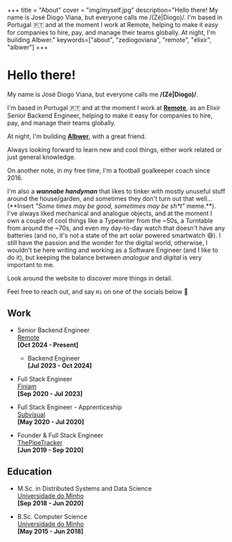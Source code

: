 +++
title = "About"
cover = "img/myself.jpg"
description="Hello there! My name is José Diogo Viana, but everyone calls me /(Zé|Diogo)/. I'm based in Portugal 🇵🇹 and at the moment I work at Remote, helping to make it easy for companies to hire, pay, and manage their teams globally. At night, I'm building Albwer."
keywords=["about", "zediogoviana", "remote", "elixir", "albwer"]
+++

# Hello there!

My name is José Diogo Viana, but everyone calls me **/(Zé|Diogo)/**.

I'm based in Portugal 🇵🇹 and at the moment I work at **[Remote](https://remote.com)**, as an Elixir Senior Backend Engineer, helping to make it easy for companies to hire, pay, and manage their teams globally.

At night, I'm building **[Albwer](https://www.albwer.com)**, with a great friend.

Always looking forward to learn new and cool things, either work related or just general knowledge.

On another note, in my free time, I'm a football goalkeeper coach since 2016. 

I'm also a ***wannabe handyman*** that likes to tinker with mostly unuseful stuff around the house/garden, and sometimes they don't turn out that well... (\*\*Insert *"Some times may be good, sometimes may be sh\*t"* meme.\*\*). I've always liked mechanical and analogue objects, and at the moment I own a couple of cool things like a Typewriter from the ~50s, a Turntable from around the ~70s, and even my day-to-day watch that doesn't have any batteries (and no, it's not a state of the art solar powered smartwatch 😅). I still have the passion and the wonder for the digital world, otherwise, I wouldn't be here writing and working as a Software Engineer (and I like to do it), but keeping the balance between *analogue* and *digital* is very important to me.

Look around the website to discover more things in detail.

Feel free to reach out, and say `Hi` on one of the socials below 👋

## Work

- Senior Backend Engineer \
[Remote](https://remote.com) \
**[Oct 2024 - Present]**

  - Backend Engineer \
  **[Jul 2023 - Oct 2024]**

- Full Stack Engineer \
[Finiam](https://finiam.com) \
**[Sep 2020 - Jul 2023]** 

- Full Stack Engineer - Apprenticeship \
[Subvisual](https://subvisual.com/) \
**[May 2020 - Jul 2020]**

- Founder & Full Stack Engineer \
[ThePipeTracker](https://www.thepipetracker.com/) \
**[Jun 2019 - Sep 2020]**

## Education

- M.Sc. in Distributed Systems and Data Science \
[Universidade do Minho](https://www.uminho.pt/EN) \
**[Sep 2018 - Jun 2020]**
 

- B.Sc. Computer Science \
[Universidade do Minho](https://www.uminho.pt/EN) \
**[May 2015 - Jun 2018]** 

